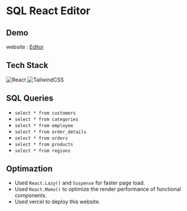 # SQL React Editor


##  Demo


website : [ Editor](https://sql-react-editor.vercel.app/)

##  Tech Stack

![React](https://img.shields.io/badge/react-%2320232a.svg?style=for-the-badge&logo=react&logoColor=%2361DAFB)
![TailwindCSS](https://img.shields.io/badge/tailwindcss-%2338B2AC.svg?style=for-the-badge&logo=tailwind-css&logoColor=white)


## SQL Queries

- `select * from customers`  
- `select * from categories`  
- `select * from employee`  
- `select * from order_details`  
- `select * from orders`  
- `select * from products`  
- `select * from regions`  



## Optimaztion

- Used  `React.Lazy()` and `Suspense`  for faster page load.
- Used `React.Memo()` to optimize the render performance of functional components.
- Used vercel to deploy this website.


